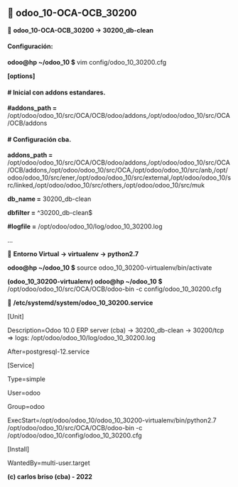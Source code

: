 ## :memo: odoo_10-OCA-OCB_30200

:pushpin: **odoo_10-OCA-OCB_30200 -> 30200_db-clean**
#### Configuración:

**odoo@hp ~/odoo_10 $** vim config/odoo_10_30200.cfg

**[options]**

#### # Inicial con addons estandares.
**#addons_path =** /opt/odoo/odoo_10/src/OCA/OCB/odoo/addons,/opt/odoo/odoo_10/src/OCA/OCB/addons

#### # Configuración cba.

**addons_path =** /opt/odoo/odoo_10/src/OCA/OCB/odoo/addons,/opt/odoo/odoo_10/src/OCA/OCB/addons,/opt/odoo/odoo_10/src/OCA,/opt/odoo/odoo_10/src/anb,/opt/odoo/odoo_10/src/ener,/opt/odoo/odoo_10/src/external,/opt/odoo/odoo_10/src/linked,/opt/odoo/odoo_10/src/others,/opt/odoo/odoo_10/src/muk

**db_name =** 30200_db-clean

**dbfilter =** ^30200_db-clean$

**#logfile =** /opt/odoo/odoo_10/log/odoo_10_30200.log

...

:pushpin: **Entorno Virtual -> virtualenv -> python2.7**

**odoo@hp ~/odoo_10 $** source odoo_10_30200-virtualenv/bin/activate

**(odoo_10_30200-virtualenv) odoo@hp ~/odoo_10 $** /opt/odoo/odoo_10/src/OCA/OCB/odoo-bin -c config/odoo_10_30200.cfg

:pushpin: **/etc/systemd/system/odoo_10_30200.service**

[Unit]

Description=Odoo 10.0 ERP server (cba) → 30200_db-clean → 30200/tcp => logs: /opt/odoo/odoo_10/log/odoo_10_30200.log

After=postgresql-12.service

[Service]

Type=simple

User=odoo

Group=odoo

ExecStart=/opt/odoo/odoo_10/odoo_10_30200-virtualenv/bin/python2.7 /opt/odoo/odoo_10/src/OCA/OCB/odoo-bin -c  /opt/odoo/odoo_10/config/odoo_10_30200.cfg

[Install]

WantedBy=multi-user.target


**(c) carlos briso (cba) - 2022**

